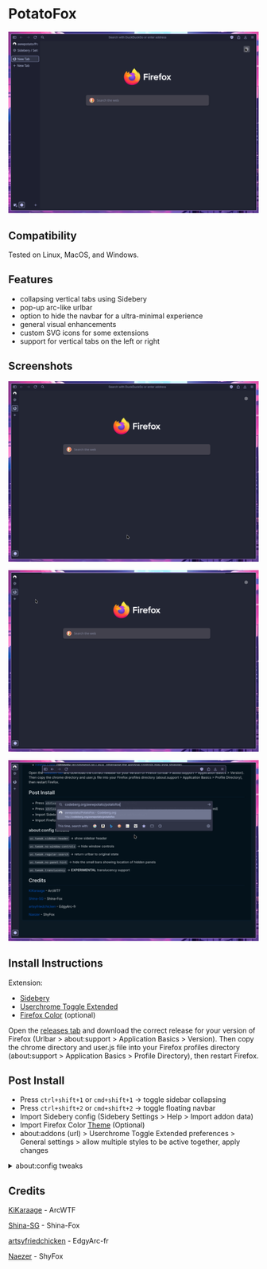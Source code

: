 # PotatoFox

![Firefox with Custom CSS applied](Media/Screenshot0.png)

## Compatibility

Tested on Linux, MacOS, and Windows. 

## Features

- collapsing vertical tabs using Sidebery 
- pop-up arc-like urlbar
- option to hide the navbar for a ultra-minimal experience 
- general visual enhancements  
- custom SVG icons for some extensions
- support for vertical tabs on the left or right

## Screenshots

![](./Media/Screenshot1.png)

![](./Media/Screenshot2.png)

![](./Media/Screenshot3.png)

## Install Instructions

Extension:

* [Sidebery](https://addons.mozilla.org/en-US/firefox/addon/sidebery)
* [Userchrome Toggle Extended](https://addons.mozilla.org/en-US/firefox/addon/userchrome-toggle-extended)
* [Firefox Color](https://addons.mozilla.org/en-US/firefox/addon/firefox-color) (optional)

Open the [releases tab](https://codeberg.org/awwpotato/PotatoFox/releases) and download the correct release for your version of Firefox (Urlbar > about:support > Application Basics > Version). Then copy the chrome directory and user.js file into your Firefox profiles directory (about:support > Application Basics > Profile Directory), then restart Firefox.

## Post Install

- Press `ctrl+shift+1` or `cmd+shift+1` -> toggle sidebar collapsing
- Press `ctrl+shift+2` or `cmd+shift+2` -> toggle floating navbar 
- Import Sidebery config (Sidebery Settings > Help > Import addon data)
- Import Firefox Color [Theme](https://color.firefox.com/?theme=XQAAAAJIBAAAAAAAAABBqYhm849SCicxcUcPX38oKRicm6da8pG5gi-DrbS7fiEFLUzDsWXWyUHMSkHZ2PpRK_LvZGTF44fp7VnVXujpkKMjvOWQSIhdK22u1ZG2EgdMyNMx_0oKJ3H9Aulj_W-sLqp3C7P9xxbnSMyQXGvfNmFAc8Mw6b7sZVymuhR0izERZjptFUVqlI0Zglmvbx7Aqqf1yCNtF2ljYjJBJ2zeQ3SGqmjknTFkU7hkVMy3aRrVafVheQXSAb6urDunQ8LZD2shNDvg5bN-ozZG255xn3hB1gfB1yVOKWNg9jJYn6DntzqTwzgEmwpEgPB4NyBczypZzFqtS5oB-cT0e_lH4lrI8tO01TfXk0UUp6n29KfQU8nu5zesYpVUZThdOvZPqE6CpFbMooJ1cL6fU-TdtOGpTkrgd2fzHgwJX6a54v0tN0aHaAQD3jj-0fqNVcm4Lg-8eyxZ09ItqMLD48JaDU9OFPtiCyyvpsoYYfuZf9osapMO72ZS-AfpMq9oF6ZHatA6Xvt7B8-XGebHGtdzq0PHgpkZPu-zwq2PPoCCFGzjkUZVjpBGQm7UXoevFP_2oiQt) (Optional)
- about:addons (url) > Userchrome Toggle Extended preferences > General settings > allow multiple styles to be active together, apply changes 


<details> <summary> about:config tweaks </summary>
<br/>

`uc.tweak.sidebar-header` -> show sidebar header

`uc.tweak.sidebar-full-collapse` -> make sidebar fully hidden when collapse (like the hidden navbar)

`sidebar.position_start` -> whether the sidebar is on the left or right

`uc.tweak.no-window-controls` -> hide window controls

`uc.tweak.regular-search` -> return urlbar to original state

`uc.tweak.no-panel-hint` -> hide the small bars showing location of hidden panels

`uc.tweak.translucency` -> **EXPERIMENTAL** translucency support

`browser.tabs.allow_transparent_browser` -> allow tab contents to have transparent bg (requires `uc.tweak.translucency`)
</details>

## Credits

[KiKaraage](https://github.com/KiKaraage/ArcWTF) - ArcWTF

[Shina-SG](https://github.com/Shina-SG/Shina-Fox) - Shina-Fox

[artsyfriedchicken](https://github.com/artsyfriedchicken/EdgyArc-fr) - EdgyArc-fr

[Naezer](https://github.com/Naezr/ShyFox) - ShyFox
